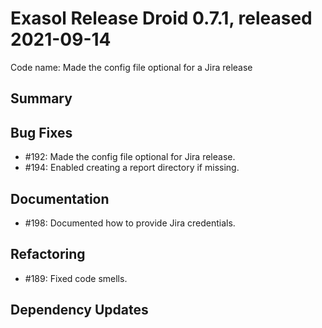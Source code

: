 # Exasol Release Droid 0.7.1, released 2021-09-14

Code name: Made the config file optional for a Jira release

## Summary

## Bug Fixes

* #192: Made the config file optional for Jira release.
* #194: Enabled creating a report directory if missing.

## Documentation

* #198: Documented how to provide Jira credentials.

## Refactoring

* #189: Fixed code smells.

## Dependency Updates